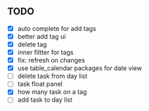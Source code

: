 


## TODO
- [x] auto complete for add tags
- [x] better add tag ui
- [x] delete tag
- [x] inner filtter for tags
- [x] fix: refresh on changes
- [x] use table_calendar packages for date view
- [ ] delete task from day list
- [ ] task float panel
- [x] how many task on a tag
- [ ] add task to day list
